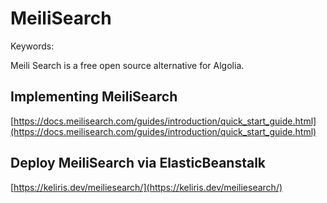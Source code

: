 # MeiliSearch
Keywords:

Meili Search is a free open source alternative for Algolia. 

## Implementing MeiliSearch
[https://docs.meilisearch.com/guides/introduction/quick_start_guide.html](https://docs.meilisearch.com/guides/introduction/quick_start_guide.html)

## Deploy MeiliSearch via ElasticBeanstalk
 [https://keliris.dev/meiliesearch/](https://keliris.dev/meiliesearch/)
